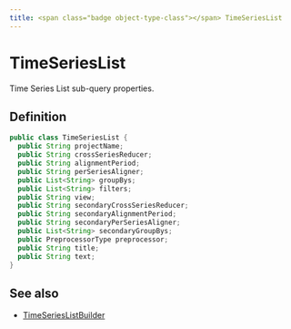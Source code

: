 ```yaml
---
title: <span class="badge object-type-class"></span> TimeSeriesList
---
```

# <span class="badge object-type-class"></span> TimeSeriesList

Time Series List sub-query properties.

## Definition

```java
public class TimeSeriesList {
  public String projectName;
  public String crossSeriesReducer;
  public String alignmentPeriod;
  public String perSeriesAligner;
  public List<String> groupBys;
  public List<String> filters;
  public String view;
  public String secondaryCrossSeriesReducer;
  public String secondaryAlignmentPeriod;
  public String secondaryPerSeriesAligner;
  public List<String> secondaryGroupBys;
  public PreprocessorType preprocessor;
  public String title;
  public String text;
}
```
## See also

 * <span class="badge builder"></span> [TimeSeriesListBuilder](./builder-TimeSeriesListBuilder.md)
